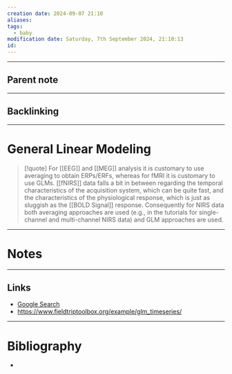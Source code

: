 ```yaml
---
creation date: 2024-09-07 21:10
aliases: 
tags:
  - baby
modification date: Saturday, 7th September 2024, 21:10:13
id:
---
```

---

## Parent note
---
## Backlinking


---
# General Linear Modeling

>[!quote]
> For [[EEG]] and [[MEG]] analysis it is customary to use averaging to obtain ERPs/ERFs, whereas for fMRI it is customary to use GLMs. [[fNIRS]] data falls a bit in between regarding the temporal characteristics of the acquisition system, which can be quite fast, and the characteristics of the physiological response, which is just as sluggish as the [[BOLD Signal]] response. Consequently for NIRS data both averaging approaches are used (e.g., in the tutorials for single-channel and multi-channel NIRS data) and GLM approaches are used.
---
# Notes


---
## Links
- [Google Search](https://www.google.com/search?q=General+Linear+Modeling)
- https://www.fieldtriptoolbox.org/example/glm_timeseries/

---
# Bibliography
+ 